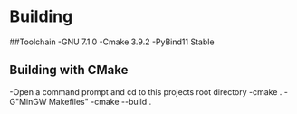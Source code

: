 # Building
##Toolchain
-GNU 7.1.0
-Cmake 3.9.2
-PyBind11 Stable

## Building with CMake
-Open a command prompt and cd to this projects root directory
-cmake . -G"MinGW Makefiles"
-cmake --build .